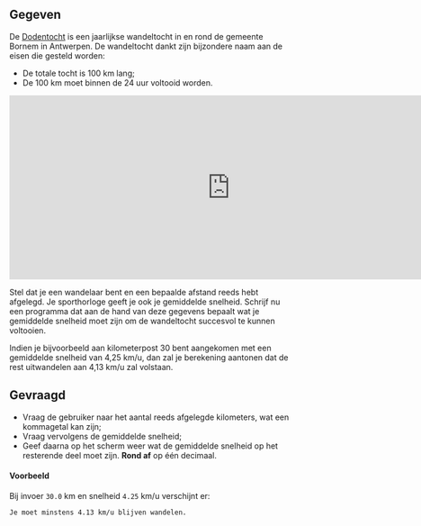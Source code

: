 ## Gegeven
De <a href="https://nl.wikipedia.org/wiki/Dodentocht_Bornem" target="_blank">Dodentocht</a> is een jaarlijkse wandeltocht in en rond de gemeente Bornem in Antwerpen. De wandeltocht dankt zijn bijzondere naam aan de eisen die gesteld worden:

- De totale tocht is 100 km lang;
- De 100 km moet binnen de 24 uur voltooid worden.

<div class="hidden-print">
    <div class="dodona-centered-group">
    <iframe width="784" height="327" src="https://www.youtube.com/embed/_fvof1-mDGo?si=ckHbGITSrLdSvajA" title="Dodentocht 2022" frameborder="0" allow="accelerometer; autoplay; clipboard-write; encrypted-media; gyroscope; picture-in-picture" allowfullscreen></iframe>
    </div>
</div>

Stel dat je een wandelaar bent en een bepaalde afstand reeds hebt afgelegd. Je sporthorloge geeft je ook je gemiddelde snelheid. Schrijf nu een programma dat aan de hand van deze gegevens bepaalt wat je gemiddelde snelheid moet zijn om de wandeltocht succesvol te kunnen voltooien.

Indien je bijvoorbeeld aan kilometerpost 30 bent aangekomen met een gemiddelde snelheid van 4,25 km/u, dan zal je berekening aantonen dat de rest uitwandelen aan 4,13 km/u zal volstaan.

## Gevraagd

- Vraag de gebruiker naar het aantal reeds afgelegde kilometers, wat een kommagetal kan zijn;
- Vraag vervolgens de gemiddelde snelheid;
- Geef daarna op het scherm weer wat de gemiddelde snelheid op het resterende deel moet zijn. **Rond af** op één decimaal.

#### Voorbeeld

Bij invoer `30.0` km en snelheid `4.25` km/u verschijnt er:

```
Je moet minstens 4.13 km/u blijven wandelen.
```
